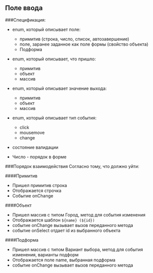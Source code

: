 ## Поле ввода

###Спецификация:
- enum, который описывает поле: 
    - примитив (строка, число, список, автозавершение)
    - поле, заранее заданное как поле формы (свойство объекта)
    - Подформа

- enum, который описывает, что пришло: 
    - примитив
    - объект
    - массив

- enum, который описывает значение выхода:
    - примитив
    - объект
    - массив
    
- enum, который описывает тип события:
    - click
    - mousemove
    - change

- состояние валидации

- Число - порядок в форме

###Порядок взаимодействия
Согласно тому, что должно уйти:

####Примитив
- Пришел примитив строка
- Отображается строчка 
- Событие onChange

####Объект
- Пришел массив с типом Город, метод для события изменения
- Отображается шаблон `${name} (${id})` 
- событие onChange вызывает вызов переданного метода
- событие onSelect отдает id из выбранного объекта

####Подформа
- Пришел массив с типом Вариант выбора, метод для события изменения, варианты подформ
- Отображается поле name,  выбранная подформа 
- событие onChange вызывает вызов переданного метода

